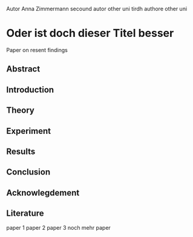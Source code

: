 Autor Anna Zimmermann
secound autor other uni
tirdh authore other uni

# Oder ist doch dieser Titel besser
Paper on resent findings
## Abstract

## Introduction

## Theory

## Experiment

## Results

## Conclusion

## Acknowlegdement

## Literature
paper 1 paper 2 paper 3
noch mehr paper
